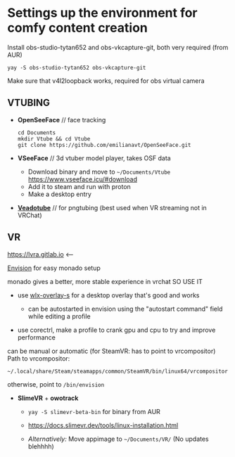 # Settings up the environment for comfy content creation

Install obs-studio-tytan652 and obs-vkcapture-git, both very required (from AUR)

`yay -S obs-studio-tytan652 obs-vkcapture-git`

Make sure that v4l2loopback works, required for obs virtual camera

## VTUBING

- **OpenSeeFace** // face tracking
    ```
    cd Documents
    mkdir Vtube && cd Vtube
    git clone https://github.com/emilianavt/OpenSeeFace.git
    ```

- **VSeeFace** // 3d vtuber model player, takes OSF data
    - Download binary and move to `~/Documents/Vtube`
      https://www.vseeface.icu/#download
    - Add it to steam and run with proton
    - Make a desktop entry

- [**Veadotube**](https://olmewe.itch.io/veadotube-mini?download) // for pngtubing (best used when VR streaming not in VRChat)

## VR

https://lvra.gitlab.io <-- 

[Envision](https://lvra.gitlab.io/video/envision_installation/envision_installation_hq.mp4) for easy monado setup

monado gives a better, more stable experience in vrchat SO USE IT

- use [wlx-overlay-s](https://github.com/galister/wlx-overlay-s) for a desktop overlay that's good and works
    - can be autostarted in envision using the "autostart command" field while editing a profile

- use corectrl, make a profile to crank gpu and cpu
to try and improve performance  

can be manual or automatic (for SteamVR: has to point to vrcompositor)  
Path to vrcompositor:
```
~/.local/share/Steam/steamapps/common/SteamVR/bin/linux64/vrcompositor
```
otherwise, point to `/bin/envision`

- **SlimeVR** + **owotrack**
    - `yay -S slimevr-beta-bin` for binary from AUR
    - https://docs.slimevr.dev/tools/linux-installation.html  

    - *Alternatively:* Move appimage to `~/Documents/VR/` (No updates blehhhh)


<!--
- **AprilTagTrackers** // scuffed FBT with apriltags, works only with SteamVR
    - Download binary and move to `~/Documents/VR/`
      https://github.com/ju1ce/April-Tag-VR-FullBody-Tracker
    - Install the driver for SteamVR/OpenVR using provided scripts
    - Make a folder `~/.config/apriltag-trackers`
    - Run the binary in this path ^
      (cd to it or have a desktop entry use it as Path)
    - Disable SteamVR home for calibration mode to work
      (refer to the github wiki on the repo)